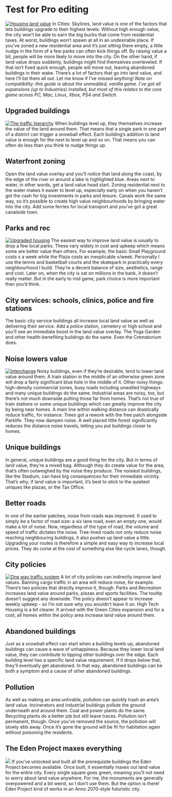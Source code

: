 # Test for Pro editing

[![Housing land value](https://www.lovecitiesskylines.com/wp-content/uploads/2018/11/housing-land-value.jpg)](https://www.lovecitiesskylines.com/wp-content/uploads/2018/11/housing-land-value.jpg)
In Cities: Skylines, land value is one of the factors that lets buildings upgrade to their highest levels. Without high enough value, the city won’t be able to earn the big bucks that come from residential taxes. At worst, buildings won’t spawn at all in an undesirable place.
If you’ve zoned a new residential area and it’s just sitting there empty, a little nudge in the form of a few parks can often kick things off. By raising value a bit, people will be more likely to move into the city.
On the other hand, if land value drops suddenly, buildings might find themselves overleveled. If that isn’t fixed quick enough, people will move out, leaving abandoned buildings in their wake.
There’s a lot of factors that go into land value, and here I’ll list them all out. Let me know if I’ve missed anything!
*Note on compatibility: this guide is about the unmodded, vanilla game. I’ve got all expansions (up to Industries) installed, but most of this relates to the core game across PC, Mac, Linux, Xbox, PS4 and Switch.*
## Upgraded buildings


[![The traffic hierarchy](https://www.lovecitiesskylines.com/wp-content/uploads/2018/11/road-hierarchy-small.jpg)](https://www.lovecitiesskylines.com/wp-content/uploads/2018/11/road-hierarchy-small.jpg)
When buildings level up, they themselves increase the value of the land around them. That means that a single park in one part of a district can trigger a snowball effect. Each building’s addition to land value is enough for the next to level up and so on. That means you can often do less than you think to nudge things up.
## Waterfront zoning


Open the land value overlay and you’ll notice that land along the coast, by the edge of the river or around a lake is highlighted blue. Areas next to water, in other words, get a land value head start.
Zoning residential next to the water makes it easier to level up, especially early on when you haven’t got the cash for big investments in parks and leisure.
Canals work the same way, so it’s possible to create high value neighbourhoods by bringing water into the city. Add some ferries for local transport and you’ve got a great canalside town.
## Parks and rec


[![Upgraded housing](https://www.lovecitiesskylines.com/wp-content/uploads/2018/11/upgraded-housing.jpg)](https://www.lovecitiesskylines.com/wp-content/uploads/2018/11/upgraded-housing.jpg)
The easiest way to improve land value is usually to drop a few local parks. These vary widely in cost and upkeep which means some are better value than others. For example, the basic Small Playground costs x a week while the Plaza costs an inexplicable x/week.
Personally I use the tennis and basketball courts and the skatepark in practically every neighbourhood I build. They’re a decent balance of size, aesthetics, range and cost. Later on, when the city is sat on millions in the bank, it doesn’t really matter. But in the early to mid game, park choice is more important than you’d think.
## City services: schools, clinics, police and fire stations


The basic city service buildings all increase local land value as well as delivering their service. Add a police station, cemetery or high school and you’ll see an immediate boost in the land value overlay.
The Yoga Garden and other health-benefiting buildings do the same. Even the Crematorium does.
## Noise lowers value


[![Interchange](https://www.lovecitiesskylines.com/wp-content/uploads/2018/11/raised-highway-interchange.jpg)](https://www.lovecitiesskylines.com/wp-content/uploads/2018/11/raised-highway-interchange.jpg)
Noisy buildings, even if they’re desirable, tend to lower land value around them. A train station in the middle of an otherwise green zone will drop a fairly significant blue hole in the middle of it.
Other noisy things: high-density commercial zones, busy roads including unwalled highways and many unique buildings do the same. Industrial areas are noisy, too, but there’s not much downside putting those far from homes.
That’s not true of train stations or some unique buildings which can greatly improve the city by being near homes. A main line within walking distance can drastically reduce traffic, for instance.
Trees got a rework with the free patch alongside Parklife. They now dampen noise. A well placed little forest significantly reduces the distance noise travels, letting you put buildings closer to homes.
## Unique buildings


In general, unique buildings are a good thing for the city. But in terms of land value, they’re a mixed bag. Although they do create value for the area, that’s often outweighed by the noise they produce.
The noisiest buildings, like the Stadium, can have big consequences for their immediate vicinity. That’s why, if land value is important, it’s best to stick to the quietest uniques like plazas, or the Tax Office.
## Better roads


In one of the earlier patches, noise from roads was improved. It used to simply be a factor of road size: a six lane road, even an empty one, would make a lot of noise. Now, regardless of the type of road, the volume and speed of traffic dictates the noise.
Tree-lined roads not only reduce noise reaching neighbouring buildings, it also pushes up land value a little. Upgrading your routes is therefore a simple and easy way to increase local prices. They do come at the cost of something else like cycle lanes, though.
## City policies


[![One way traffic system](https://www.lovecitiesskylines.com/wp-content/uploads/2018/11/one-way-system-forestry-2.jpg)](https://www.lovecitiesskylines.com/wp-content/uploads/2018/11/one-way-system-forestry-2.jpg)
A lot of city policies can indirectly improve land values. Banning cargo traffic in an area will reduce noise, for example. There’s two policies that directly improve it, though. 
Parks and Recreation increases land value around parks, plazas and sports facilities. The tooltip doesn’t suggest any downside. The policy doesn’t appear to increase weekly upkeep - so I’m not sure why you wouldn’t leave it on.
High Tech Housing is a bit clearer. It arrived with the Green Cities expansion and for a cost, all homes within the policy area increase land value around them.
## Abandoned buildings


Just as a snowball effect can start when a building levels up, abandoned buildings can cause a wave of unhappiness. Because they lower local land value, they can contribute to tipping other buildings over the edge. Each building level has a specific land value requirement. If it drops below that, they’ll eventually get abandoned.
In that way, abandoned buildings can be both a symptom and a cause of other abandoned buildings.
## Pollution


As well as making an area unlivable, pollution can quickly trash an area’s land value. Incinerators and industrial buildings pollute the ground underneath and around them. Coal and power plants do the same. Recycling plants do a better job but still leave traces.
Pollution isn’t permanent, though. Once you’ve removed the source, the pollution will slowly ebb away. Once it’s gone the ground will be fit for habitation again without poisoning the residents.
## The Eden Project maxes everything


[![](https://www.lovecitiesskylines.com/wp-content/uploads/2018/10/cargo-airport-1.jpg)](https://www.lovecitiesskylines.com/wp-content/uploads/2018/10/cargo-airport-1.jpg)
If you’ve unlocked and built all the prerequisite buildings the Eden Project becomes available. Once built, it essentially maxes out land value for the entire city. Every single square goes green, meaning you’ll not need to worry about land value anywhere.
For me, the monuments are generally overpowered and a bit weird, so I don’t use them. But the option is there! Eden Project kind of works in an Anno 2070-style futuristic city.